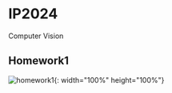 # IP2024
Computer Vision
## Homework1
![homework1](https://github.com/user-attachments/assets/31671327-c108-492a-8d29-a8c234a4cf9d){: width="100%" height="100%"}

